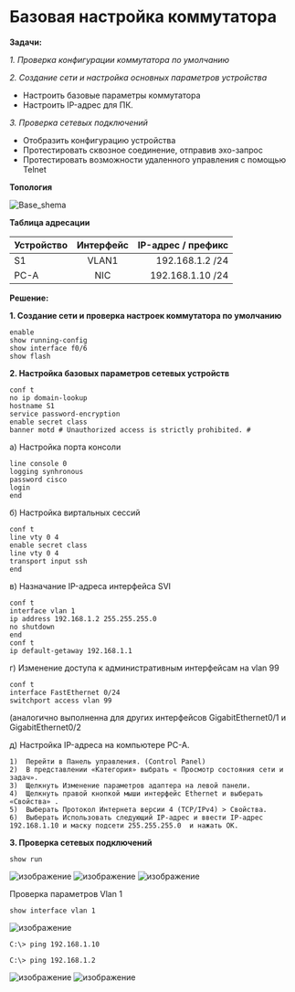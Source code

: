 # Базовая настройка коммутатора

**Задачи:**

  *1. Проверка конфигурации коммутатора по умолчанию*
  
  *2. Создание сети и настройка основных параметров устройства*
  
   - Настроить базовые параметры коммутатора
   - Настроить IP-адрес для ПК.

  *3. Проверка сетевых подключений*
  
   - Отобразить конфигурацию устройства
   - Протестировать сквозное соединение, отправив эхо-запрос
   - Протестировать возможности удаленного управления с помощью Telnet



**Топология**

![Base_shema](https://user-images.githubusercontent.com/84719218/153394318-2546512e-c22a-43e1-a538-03ca255b2875.png)

**Таблица адресации**

| Устройство    | Интерфейс          | IP-адрес / префикс|
| ------------- |:------------------:| -----:|
| S1            | VLAN1              | 192.168.1.2 /24 |
| PC-A          | NIC                | 192.168.1.10 /24   |

**Решение:**

**1. Создание сети и проверка настроек коммутатора по умолчанию**

```
enable
show running-config
show interface f0/6
show flash
```

**2. Настройка базовых параметров сетевых устройств**

```
conf t
no ip domain-lookup
hostname S1
service password-encryption
enable secret class
banner motd # Unauthorized access is strictly prohibited. #
```

  а) Настройка порта консоли

```
line console 0
logging synhronous
password cisco
login
end
```

  б) Настройка виртальных сессий

```
conf t
line vty 0 4
enable secret class
line vty 0 4
transport input ssh
end
```

  в) Назначание IP-адреса интерфейса SVI
  
```
conf t
interface vlan 1
ip address 192.168.1.2 255.255.255.0
no shutdown
end
conf t
ip default-getaway 192.168.1.1
```

   г) Изменение доступа к административным интерфейсам на vlan 99

```
conf t
interface FastEthernet 0/24
switchport access vlan 99
```
(аналогично выполненна для других интерфейсов GigabitEthernet0/1 и GigabitEthernet0/2


   д) Настройка IP-адреса на компьютере PC-A.
   
```
1)	Перейти в Панель управления. (Control Panel)
2)	В представлении «Категория» выбрать « Просмотр состояния сети и задач».
3)	Щелкнуть Изменение параметров адаптера на левой панели.
4)	Щелкнуть правой кнопкой мыши интерфейс Ethernet и выберать «Свойства» .
5)	Выберать Протокол Интернета версии 4 (TCP/IPv4) > Свойства.
6)	Выберать Использовать следующий IP-адрес и ввести IP-адрес 192.168.1.10 и маску подсети 255.255.255.0  и нажать ОК.

```

**3. Проверка сетевых подключений**

```
show run
```
![изображение](https://user-images.githubusercontent.com/84719218/154054938-1d8d9e2b-8111-470b-824f-f7b91d100643.png)
![изображение](https://user-images.githubusercontent.com/84719218/154054961-19d73a26-5529-46fc-b912-e8a55d0d01fd.png)
![изображение](https://user-images.githubusercontent.com/84719218/154054975-5670163a-7dcf-431c-9fbd-76f5e812de1e.png)

Проверка параметров Vlan 1

```
show interface vlan 1
```
![изображение](https://user-images.githubusercontent.com/84719218/154058682-9d6f4c35-bc66-4833-bec2-ebed48a3113e.png)

```
C:\> ping 192.168.1.10 
```

```
C:\> ping 192.168.1.2
```


![изображение](https://user-images.githubusercontent.com/84719218/154058881-85b1d14a-8592-4c4d-960d-53a3cf7f2176.png)
![изображение](https://user-images.githubusercontent.com/84719218/154058949-8d693475-aa73-45ba-a087-5ca56f2756e8.png)





